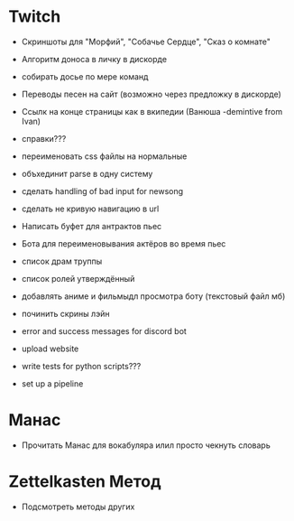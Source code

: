 # Twitch
  - Скриншоты для  "Морфий", "Собачье Сердце", "Сказ о комнате"
  
  - Алгоритм доноса в личку в дискорде
  - собирать досье по мере команд
  
  - Переводы песен на сайт (возможно через предложку в дискорде)
  - Ссылк на конце страницы как в вкипедии (Ванюша -demintive from Ivan)
  - справки???
  
  - переименовать css файлы на нормальные
  - объхединит parse в одну систему
  - сделать handling of bad input for newsong
  - сделать не кривую навигацию  в url
  
  - Написать буфет для антрактов пьес
  - Бота для переименовывания актёров во время пьес
  
  - список драм труппы
  - список ролей утверждённый
  
 - добавлять аниме и фильмыдл просмотра боту (текстовый файл мб)

 - починить скрины лэйн

 - error and success messages for discord bot

- upload website
- write tests for python scripts???
- set up a pipeline

# Манас
- Прочитать Манас для вокабуляра илил просто чекнуть словарь

# Zettelkasten Метод
 - Подсмотреть методы других